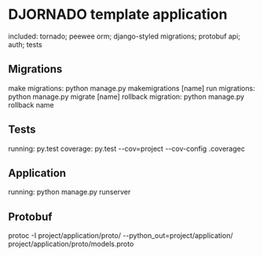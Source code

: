 # DJORNADO template application
included: tornado; peewee orm; django-styled migrations; protobuf api; auth; tests
## Migrations
make migrations: python manage.py makemigrations [name]
run migrations: python manage.py migrate [name]
rollback migration: python manage.py rollback name
## Tests
running: py.test
coverage: py.test --cov=project --cov-config .coveragec
## Application
running: python manage.py runserver
## Protobuf
protoc -I project/application/proto/ --python_out=project/application/ project/application/proto/models.proto
